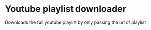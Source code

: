 # Youtube playlist downloader
Downloads the full youtube playlist by only passing the url of playlist

